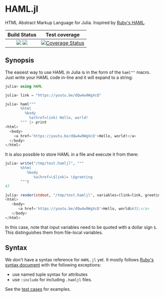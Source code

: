 # HAML.jl

HTML Abstract Markup Language for Julia. Inspired by [Ruby's HAML](http://haml.info/).

| **Build Status**                                                | **Test coverage**                                       |
|:---------------------------------------------------------------:|:-------------------------------------------------------:|
| [![][travis-img]][travis-url] [![][appveyor-img]][appveyor-url] | [![Coverage Status][codecov-img]][codecov-url]      |

## Synopsis

The easiest way to use HAML in Julia is in the form of the `haml""` macro.
Just write your HAML code in-line and it will expand to a string:

```julia
julia> using HAML

julia> link = "https://youtu.be/dQw4w9WgXcQ"

julia> haml"""
       %html
         %body
           %a(href=link) Hello, world!
       """ |> print
<html>
  <body>
    <a href='https://youtu.be/dQw4w9WgXcQ'>Hello, world!</a>
  </body>
</html>
```

It is also possible to store HAML in a file and execute it from there:

```julia
julia> write("/tmp/test.hamljl", """
       %html
          %body
             %a(href=\$link)= \$greeting
       """)
47

julia> render(stdout, "/tmp/test.hamljl", variables=(link=link, greeting="Hello, world!",))
<html>
   <body>
      <a href='https://youtu.be/dQw4w9WgXcQ'>Hello, world&#33;</a>
   </body>
</html>
```
In this case, note that input variables need to be quoted with a dollar sign `$`.
This distinguishes them from file-local variables.

## Syntax

We don't have a syntax reference for `HAML.jl` yet. It mostly follows
[Ruby's syntax document](http://haml.info/docs/yardoc/file.REFERENCE.html) with
the following exceptions:

 - use named tuple syntax for attributes
 - use `:include` for including `.hamljl` files.

 See the [test cases](test/runtests.jl) for examples.

[travis-img]: https://travis-ci.org/tkluck/HAML.jl.svg?branch=master
[travis-url]: https://travis-ci.org/tkluck/HAML.jl

[appveyor-img]: https://ci.appveyor.com/api/projects/status/ga7fdg5mxnfe3po4?svg=true
[appveyor-url]: https://ci.appveyor.com/project/tkluck/haml-jl

[codecov-img]: https://codecov.io/gh/tkluck/HAML.jl/branch/master/graph/badge.svg
[codecov-url]: https://codecov.io/gh/tkluck/HAML.jl
